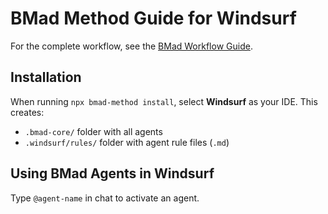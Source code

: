 # BMad Method Guide for Windsurf

For the complete workflow, see the [BMad Workflow Guide](../bmad-workflow-guide.md).

## Installation

When running `npx bmad-method install`, select **Windsurf** as your IDE. This creates:

- `.bmad-core/` folder with all agents
- `.windsurf/rules/` folder with agent rule files (`.md`)

## Using BMad Agents in Windsurf

Type `@agent-name` in chat to activate an agent.
